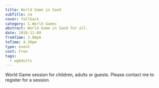 ```yaml
---
title: World Game in Sand
subTitle: na
cover: fallback
category: 1.World Games
abstract: World Game in Sand for all.
date: 2018-11-09
fromTime: 3.00pm
toTime: 4.30pm
type: event
cost: Free
tags:
  - wgAdults
---
```


World Game session for children, adults or guests. Please contact me to register for a session.

